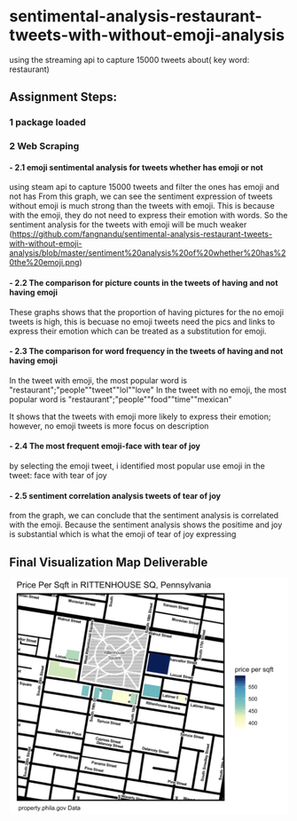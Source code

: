 # sentimental-analysis-restaurant-tweets-with-without-emoji-analysis
using the streaming api to capture 15000 tweets about( key word: restaurant)

## Assignment Steps:
### 1 package loaded

### 2 Web Scraping
#### - 2.1  emoji sentimental analysis for tweets whether has emoji or not
using steam api to capture 15000 tweets and filter the ones has emoji and not has
From this graph, we can see the sentiment expression of tweets without emoji is much strong than the tweets with emoji.
This is because with the emoji, they do not need to express their emotion with words. So the sentiment analysis for the tweets with emoji will be much weaker
(https://github.com/fangnandu/sentimental-analysis-restaurant-tweets-with-without-emoji-analysis/blob/master/sentiment%20analysis%20of%20whether%20has%20the%20emoji.png)
#### - 2.2 The comparison for picture counts in the tweets of having and not having emoji
These graphs shows that the proportion of having pictures for the no emoji tweets is high, this is becuase no emoji tweets need the pics and links to express their emotion which can be treated as a substitution for emoji.

#### - 2.3 The comparison for word frequency in the tweets of having and not having emoji
In the tweet with emoji, the most popular word is "restaurant";"people""tweet""lol""love"
In the tweet with no emoji, the most popular word is "restaurant";"people""food""time""mexican"

It shows that the tweets with emoji more likely to express their emotion; however, no emoji tweets is more focus on description

#### - 2.4 The most frequent emoji-face with tear of joy
by selecting the emoji tweet, i identified most popular use emoji in the tweet: face with tear of joy

#### - 2.5 sentiment correlation analysis tweets of tear of joy
from the graph, we can conclude that the sentiment analysis is correlated with the emoji. Because the sentiment analysis shows the positime and joy is substantial which is what the emoji of tear of joy expressing

## Final Visualization Map Deliverable
![Visulization Map](https://github.com/fangnandu/Web-Scraping-house-value-in-Rittenhouse-Philadelphia/blob/master/visualizaton%20map.png "Visulization Map")
